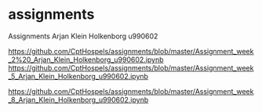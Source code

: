 # assignments
Assignments Arjan Klein Holkenborg u990602

https://github.com/CptHospels/assignments/blob/master/Assignment_week_2%20_Arjan_Klein_Holkenborg_u990602.ipynb
https://github.com/CptHospels/assignments/blob/master/Assignment_week_5_Arjan_Klein_Holkenborg_u990602.ipynb

https://github.com/CptHospels/assignments/blob/master/Assignment_week_8_Arjan_Klein_Holkenborg_u990602.ipynb
